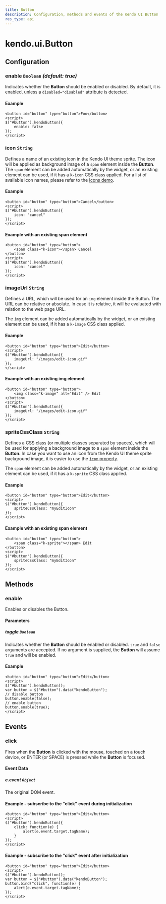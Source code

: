 ```yaml
---
title: Button
description: Configuration, methods and events of the Kendo UI Button
res_type: api
---
```


# kendo.ui.Button

## Configuration

### enable `Boolean` *(default: true)*

Indicates whether the **Button** should be enabled or disabled. By default, it is enabled, unless a `disabled="disabled"` attribute is detected.

#### Example

	<button id="button" type="button">Foo</button>
	<script>
	$("#button").kendoButton({
		enable: false
	});
	</script>

### icon `String`

Defines a name of an existing icon in the Kendo UI theme sprite. The icon will be applied as background image of a `span` element inside the **Button**.
The `span` element can be added automatically by the widget, or an existing element can be used, if it has a `k-icon` CSS class applied.
For a list of available icon names, please refer to the [Icons demo](http://demos.telerik.com/kendo-ui/web/styling/icons.html).

#### Example

	<button id="button" type="button">Cancel</button>
	<script>
	$("#button").kendoButton({
		icon: "cancel"
	});
	</script>

#### Example with an existing span element

	<button id="button" type="button">
		<span class="k-icon"></span> Cancel
	</button>
	<script>
	$("#button").kendoButton({
		icon: "cancel"
	});
	</script>

### imageUrl `String`

Defines a URL, which will be used for an `img` element inside the Button. The URL can be relative or absolute. In case it is relative, it will be evaluated with relation to the web page URL.

The `img` element can be added automatically by the widget, or an existing element can be used, if it has a `k-image` CSS class applied.

#### Example

	<button id="button" type="button">Edit</button>
	<script>
	$("#button").kendoButton({
		imageUrl: "/images/edit-icon.gif"
	});
	</script>

#### Example with an existing img element

	<button id="button" type="button">
		<img class="k-image" alt="Edit" /> Edit
	</button>
	<script>
	$("#button").kendoButton({
		imageUrl: "/images/edit-icon.gif"
	});
	</script>

### spriteCssClass `String`

Defines a CSS class (or multiple classes separated by spaces), which will be used for applying a background image to a `span` element inside the **Button**.
In case you want to use an icon from the Kendo UI theme sprite background image, it is easier to use the [`icon` property](#configuration-icon).

The `span` element can be added automatically by the widget, or an existing element can be used, if it has a `k-sprite` CSS class applied.

#### Example

	<button id="button" type="button">Edit</button>
	<script>
	$("#button").kendoButton({
		spriteCssClass: "myEditIcon"
	});
	</script>

#### Example with an existing span element

	<button id="button" type="button">
		<span class="k-sprite"></span> Edit
	</button>
	<script>
	$("#button").kendoButton({
		spriteCssClass: "myEditIcon"
	});
	</script>

## Methods

### enable

Enables or disables the Button.

#### Parameters

##### toggle `Boolean`

Indicates whether the **Button** should be enabled or disabled. `true` and `false` arguments are accepted. If no argument is supplied, the **Button** will assume `true` and will be enabled.

#### Example

	<button id="button" type="button">Edit</button>
	<script>
	$("#button").kendoButton();
	var button = $("#button").data("kendoButton");
	// disable button
	button.enable(false);
	// enable button
	button.enable(true);
	</script>

## Events

### click

Fires when the **Button** is clicked with the mouse, touched on a touch device, or ENTER (or SPACE) is pressed while the **Button** is focused.

#### Event Data

##### e.event `Object`

The original DOM event.

#### Example - subscribe to the "click" event during initialization

	<button id="button" type="button">Edit</button>
	<script>
	$("#button").kendoButton({
		click: function(e) {
			alert(e.event.target.tagName);
		}
	});
	</script>

#### Example - subscribe to the "click" event after initialization

	<button id="button" type="button">Edit</button>
	<script>
	$("#button").kendoButton();
	var button = $("#button").data("kendoButton");
	button.bind("click", function(e) {
		alert(e.event.target.tagName);
	});	
	</script>

